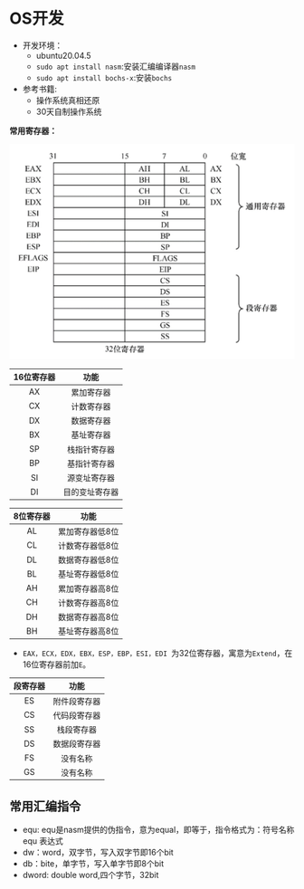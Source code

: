 # OS开发
- 开发环境：
    - ubuntu20.04.5
    - `sudo apt install nasm`:安装汇编编译器`nasm`
    - `sudo apt install bochs-x`:安装`bochs`
- 参考书籍:
    - 操作系统真相还原
    - 30天自制操作系统

**常用寄存器：**

![image-20230128173803324](README.assets/image-20230128173803324.png)

| 16位寄存器 |      功能      |
| :--------: | :------------: |
|     AX     |   累加寄存器   |
|     CX     |   计数寄存器   |
|     DX     |   数据寄存器   |
|     BX     |   基址寄存器   |
|     SP     |  栈指针寄存器  |
|     BP     |  基指针寄存器  |
|     SI     |  源变址寄存器  |
|     DI     | 目的变址寄存器 |

| 8位寄存器 |      功能       |
| :-------: | :-------------: |
|    AL     | 累加寄存器低8位 |
|    CL     | 计数寄存器低8位 |
|    DL     | 数据寄存器低8位 |
|    BL     | 基址寄存器低8位 |
|    AH     | 累加寄存器高8位 |
|    CH     | 计数寄存器高8位 |
|    DH     | 数据寄存器高8位 |
|    BH     | 基址寄存器高8位 |

- `EAX，ECX，EDX，EBX，ESP，EBP，ESI，EDI `为32位寄存器，寓意为`Extend`，在16位寄存器前加`E`。

| 段寄存器 |     功能     |
| :------: | :----------: |
|    ES    | 附件段寄存器 |
|    CS    | 代码段寄存器 |
|    SS    |  栈段寄存器  |
|    DS    | 数据段寄存器 |
|    FS    |   没有名称   |
|    GS    |   没有名称   |
## 常用汇编指令
 - equ: equ是nasm提供的伪指令，意为equal，即等于，指令格式为：符号名称 equ 表达式
 - dw：word，双字节，写入双字节即16个bit
 - db：bite，单字节，写入单字节即8个bit
 - dword: double word,四个字节，32bit